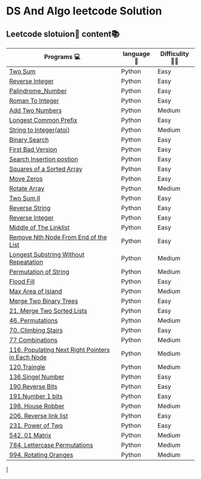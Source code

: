 # DS And Algo leetcode Solution 

## Leetcode slotuion📖 content📚


|  **Programs** 💻    |  **language**  🐍| **Difficulity** 🏴‍☠️|
|----------------------|-------------------|-----------------|
| [Two Sum](https://github.com/chakrabortysayantan699/DS_algo_leetcode/blob/main/Python/Two_Sum.py)| Python   |  Easy           |
| [Reverse Integer](https://github.com/chakrabortysayantan699/DS_algo_leetcode/blob/main/Python/Reverse_Integer.py)|Python| Easy   |
| [Palindrome_Number](https://github.com/chakrabortysayantan699/Algo_leetcode/blob/main/Python/Palindrome_Number.py)|Python| Easy  |
| [Roman To Integer](https://github.com/chakrabortysayantan699/Algo_leetcode/blob/main/Python/RomanToInteger.py)|Python|Easy|
| [Add Two Numbers](https://github.com/chakrabortysayantan699/Algo_leetcode/blob/main/Python/Add_Two_Numbers.md)|Python|Medium|
|[Longest Common Prefix](https://github.com/chakrabortysayantan699/Algo_leetcode/blob/main/Python/Longest_common_prefix.md)|Python|Easy|
|[String to Integer(atoi)](https://github.com/chakrabortysayantan699/Algo_leetcode/blob/main/Python/String_Integer.md)|Python|Medium|
|[Binary Search](https://github.com/chakrabortysayantan699/Algo_leetcode/blob/main/Python/Binary_Search.md)|Python|Easy|
|[First Bad Version](https://github.com/chakrabortysayantan699/Algo_leetcode/blob/main/Python/First_bad_version.md)|Python|Easy|
|[Search Insertion postion](https://github.com/chakrabortysayantan699/Algo_leetcode/blob/main/Python/Search_insertion_postion.md)|Python|Easy|
|[Squares of a Sorted Array](https://github.com/chakrabortysayantan699/Algo_leetcode/blob/main/Python/Squares_of_Sorted_array.md)|Python|Easy|
|[Move Zeros](https://github.com/chakrabortysayantan699/Algo_leetcode/blob/main/Python/Moving_zeros.md)|Python|Easy|
|[Rotate Array](https://github.com/chakrabortysayantan699/Algo_leetcode/blob/main/Python/Rotate_array.md)|Python|Medium|
|[Two Sum II ](https://github.com/chakrabortysayantan699/Algo_leetcode/blob/main/Python/Two_Sum_II.md)|Python|Easy|
|[Reverse String](https://github.com/chakrabortysayantan699/Algo_leetcode/blob/main/Python/Reverse_String.md)|Python|Easy|
|[Reverse Integer](https://github.com/chakrabortysayantan699/Algo_leetcode/blob/main/Python/Reverse_words.md)|Python| Easy|
|[ Middle of The Linklist](https://github.com/chakrabortysayantan699/Algo_leetcode/blob/c526de0623613a58b781b5ba2fbbd20149dd3a40/Python/Middle_linklist.md)|Python|Easy|
|[Remove Nth Node From End of the List](https://github.com/chakrabortysayantan699/Algo_leetcode/blob/main/Python/Remove_End_list.md)| Python |Easy|
|[Longest Substring Without Repeatation ](https://github.com/chakrabortysayantan699/Algo_leetcode/blob/main/Python/Longest_substring.md)|Python|Medium|
|[Permutation of String](https://github.com/chakrabortysayantan699/Algo_leetcode/blob/main/Python/Permutation_string.md)|Python|Medium|
|[Flood Fill](https://github.com/chakrabortysayantan699/Algo_leetcode/blob/main/Python/Flood_fill.md)|Python|Easy|
|[Max Area of Island](https://github.com/chakrabortysayantan699/Algo_leetcode/blob/main/Python/Max_area_island.md)|Python|Medium|
|[Merge Two Binary Trees](https://github.com/chakrabortysayantan699/Algo_leetcode/blob/main/Python/Merge_binary_trees.md)|Python|Easy|
|[21. Merge Two Sorted Lists](https://github.com/chakrabortysayantan699/Algo_leetcode/blob/main/Python/Merge_sorted_list.md)|Python|Easy|
|[46. Permutations](https://github.com/chakrabortysayantan699/Algo_leetcode/blob/main/Python/Permuation.md)|Python|Medium|
|[70. Climbing Stairs](https://github.com/chakrabortysayantan699/Algo_leetcode/blob/main/Python/Climibing_stairs.md)|Python|Easy|
|[77 Combinations](https://github.com/chakrabortysayantan699/Algo_leetcode/blob/main/Python/Combination.md)|Python|Medium|
|[116. Populating Next Right Pointers in Each Node](https://github.com/chakrabortysayantan699/Algo_leetcode/blob/main/Python/Next_right_pointers.md)|Python|Medium|
|[120.Traingle](https://github.com/chakrabortysayantan699/Algo_leetcode/blob/main/Python/Traingle.md)|Python|Medium|
|[136.Singel Number](https://github.com/chakrabortysayantan699/Algo_leetcode/blob/main/Python/Singel_number.md)|Python|Easy|
|[190.Reverse Bits](https://github.com/chakrabortysayantan699/Algo_leetcode/blob/main/Python/Reverse_bits.md)|Python|Easy|
|[191.Number 1 bits](https://github.com/chakrabortysayantan699/Algo_leetcode/blob/main/Python/Number_1.md)|Python|Easy|
|[198. House Robber](https://github.com/chakrabortysayantan699/Algo_leetcode/blob/main/Python/House_robber.md)|Python| Medium|
|[206. Reverse link list](https://github.com/chakrabortysayantan699/Algo_leetcode/blob/main/Python/Reverse_linklist.md)|Python |Easy|
|[231. Power of Two](https://github.com/chakrabortysayantan699/Algo_leetcode/blob/main/Python/Power_two.md)|Python|Easy|
|[542. 01 Matrix](https://github.com/chakrabortysayantan699/Algo_leetcode/blob/main/Python/matrix.md)|Python|Medium|
|[784. Lettercase Permutations](https://github.com/chakrabortysayantan699/Algo_leetcode/blob/main/Python/LetterCase_permutations.md)|Python|Medium|
|[994. Rotating Oranges](https://github.com/chakrabortysayantan699/Algo_leetcode/blob/main/Python/Rotatating_orange.md)|Python|Medium|
|





